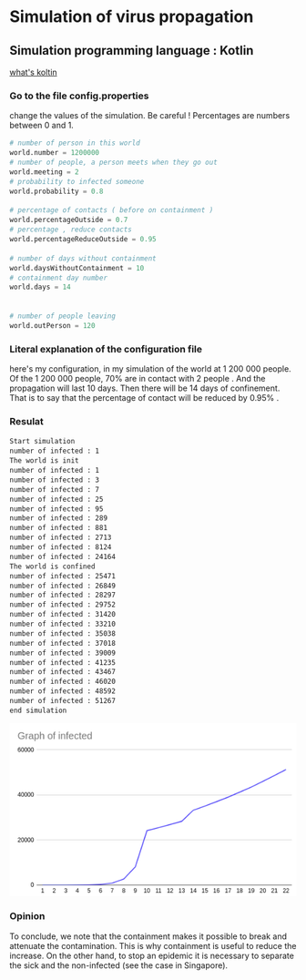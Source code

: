 # Simulation of virus propagation

## Simulation programming language : Kotlin
[what's koltin](https://kotlinlang.org/)

### Go to the file config.properties
change the values of the simulation.
Be careful ! Percentages are numbers between 0 and 1. 

```python
# number of person in this world
world.number = 1200000
# number of people, a person meets when they go out
world.meeting = 2
# probability to infected someone
world.probability = 0.8

# percentage of contacts ( before on containment )
world.percentageOutside = 0.7
# percentage , reduce contacts
world.percentageReduceOutside = 0.95

# number of days without containment
world.daysWithoutContainment = 10
# containment day number
world.days = 14


# number of people leaving
world.outPerson = 120

```
### Literal explanation of the configuration file 
here's my configuration, in my simulation of the world at 1 200 000 people.
Of the 1 200 000 people, 70% are in contact with 2 people . And the propagation will last 10 days.  Then there will be 14 days of confinement. That is to say that the percentage of contact will be reduced by 0.95% .

### Resulat 
```bash
Start simulation
number of infected : 1
The world is init
number of infected : 1
number of infected : 3
number of infected : 7
number of infected : 25
number of infected : 95
number of infected : 289
number of infected : 881
number of infected : 2713
number of infected : 8124
number of infected : 24164
The world is confined
number of infected : 25471
number of infected : 26849
number of infected : 28297
number of infected : 29752
number of infected : 31420
number of infected : 33210
number of infected : 35038
number of infected : 37018
number of infected : 39009
number of infected : 41235
number of infected : 43467
number of infected : 46020
number of infected : 48592
number of infected : 51267
end simulation

```

![](screen.png)

### Opinion
To conclude, we note that the containment makes it possible to break and attenuate the contamination. This is why containment is useful to reduce the increase. On the other hand, to stop an epidemic it is necessary to separate the sick and the non-infected (see the case in Singapore).
